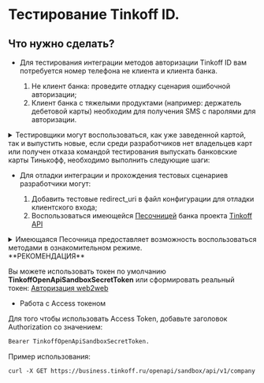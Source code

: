# Тестирование Tinkoff ID.

## Что нужно сделать?


* Для тестирования интеграции методов авторизации Tinkoff ID вам потребуется номер телефона не клиента и клиента банка.

    1. Не клиент банка: проведите отладку сценария ошибочной авторизации;
    2. Клиент банка с тяжелыми продуктами (например: держатель дебетовой карты) необходим для получения SMS с паролями для авторизации.
<details><summary>Тестировщики могут воспользоваться, как уже заведенной картой, так и выпустить новые, если среди разработчиков нет владельцев карт или получен отказа командой тестирования выпускать банковские карты Тинькофф, необходимо выполнить следующие шаги:</summary>

1. Открыть дебетовую карту (Tinkoff Black) на другого сотрудника компании (например: менеджера).      
    Важно: у сотрудника не должно быть существующих карт Тинькофф, нельзя дополнительно открывать кредитную карту Тинькофф.
    2. Отправить письмо команде Тинькофф, в котором будет указано, на какой телефонный номер (тестировщика) необходимо изменить получение SMS по операциям карты.
    Альтернативный вариант: настроить редирект SMS от Tinkoff на номер телефона тестировщика. В данный момент это позволяют сделать только некоторые Android платформы, у iOS это сделать не получится.
    3. Подтвердить по телефону смену номера (будет звонок сотрудника банка). Клиент должен знать на какой номер будет произведена смена.
    4. Провести тестирование.
    5. Обратиться в банк с просьбой смены номера на исходный.
    6. Подтвердить смену номера.

</details>


* Для отладки интеграции и прохождения тестовых сценариев разработчики могут:

    1. Добавить тестовые redirect_uri в файл конфигурации для отладки клиентского входа;
    2. Воспользоваться имеющейся [Песочницей](https://business.tinkoff.ru/openapi/sandbox/docs) банка проекта [Tinkoff API](https://business.tinkoff.ru/openapi/docs)
<details><summary>Имеющаяся Песочница предоставляет возможность воспользоваться методами в ознакомительном режиме.</summary>

    - Действия с песочницей не воздействуют на реальные данные.
    - В данной версии песочницы вам не нужно получать токен.
    - Функциональность песочницы находится в доработке, поэтому возможны достаточно частые изменения ее домена и префиксов путей.
    - Вы можете протестировать свою интеграцию, не боясь испортить реальные данные.

</details>
**РЕКОМЕНДАЦИЯ**

Вы можете использовать токен по умолчанию **TinkoffOpenApiSandboxSecretToken** или сформировать реальный токен: [Авторизация web2web](https://tinkoff.github.io/tinkoff-id/w2w/)

* Работа с Access токеном

Для того чтобы использовать Access Token, добавьте заголовок Authorization со значением:
```html
Bearer TinkoffOpenApiSandboxSecretToken.
```
Пример использования:
```html
curl -X GET https://business.tinkoff.ru/openapi/sandbox/api/v1/company -H 'Authorization: Bearer TinkoffOpenApiSandboxSecretToken' -H 'Content-Type: application/json'
```